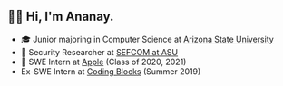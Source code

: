 ## 👋🏻  Hi, I'm Ananay.

- 🎓 Junior majoring in Computer Science at [Arizona State University](https://asu.edu)
- 📜 Security Researcher at [SEFCOM at ASU](https://sefcom.asu.edu)
-  SWE Intern at [Apple](https://apple.com) (Class of 2020, 2021)
- Ex-SWE Intern at [Coding Blocks](https://codingblocks.com) (Summer 2019)
